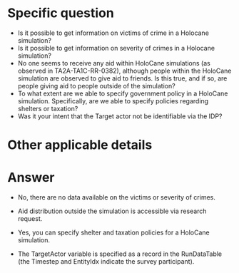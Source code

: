 # Specific question #

* Is it possible to get information on victims of crime in a Holocane simulation?
* Is it possible to get information on severity of crimes in a Holocane simulation?
* No one seems to receive any aid within HoloCane simulations (as observed in TA2A-TA1C-RR-0382), although people within the HoloCane simulation are observed to give aid to friends. Is this true, and if so, are people giving aid to people outside of the simulation?
* To what extent are we able to specify government policy in a HoloCane simulation. Specifically, are we able to specify policies regarding shelters or taxation?
* Was it your intent that the Target actor not be identifiable via the IDP?

# Other applicable details #


# Answer # 

* No, there are no data available on the victims or severity of crimes.

* Aid distribution outside the simulation is accessible via research request.

* Yes, you can specify shelter and taxation policies for a HoloCane simulation.

* The TargetActor variable is specified as a record in the RunDataTable (the Timestep and EntityIdx indicate the survey participant).